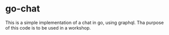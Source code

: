 # go-chat

This is a simple implementation of a chat in go, using graphql. Tha purpose of this code is to be used in a workshop.